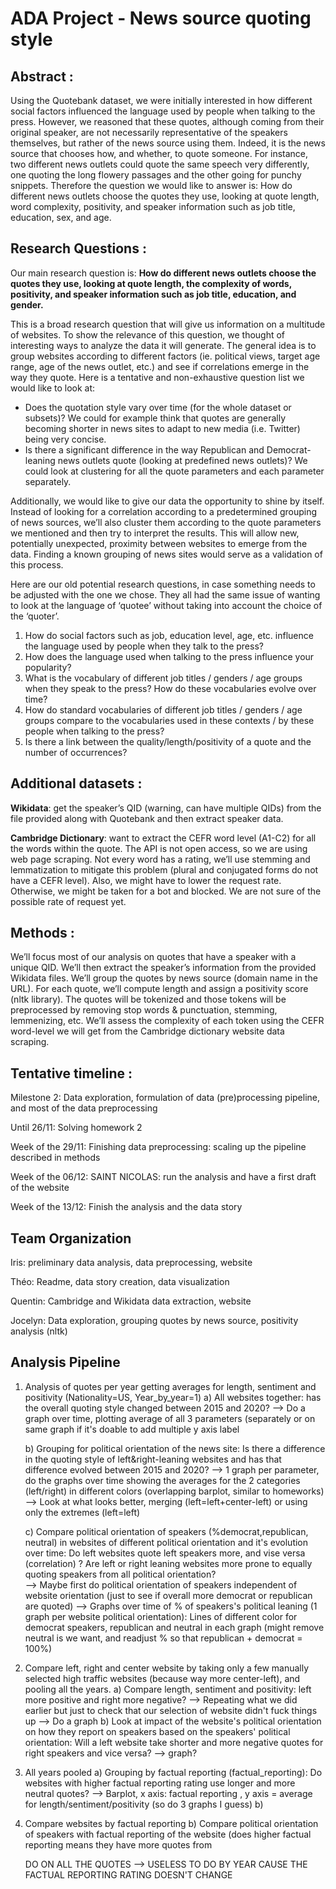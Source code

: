  # ADA Project - News source quoting style

## **Abstract :** 
Using the Quotebank dataset, we were initially interested in how different social factors influenced the language used by people when talking to the press. However, we reasoned that these quotes, although coming from their original speaker, are not necessarily representative of the speakers themselves, but rather of the news source using them. Indeed, it is the news source that chooses how, and whether, to quote someone. For instance, two different news outlets could quote the same speech very differently, one quoting the long flowery passages and the other going for punchy snippets. Therefore the question we would like to answer is: How do different news outlets choose the quotes they use, looking at quote length, word complexity, positivity, and speaker information such as job title, education, sex, and age. 


## **Research Questions :**

Our main research question is:
__How do different news outlets choose the quotes they use, looking at quote length, the complexity of words, positivity, and speaker information such as job title, education, and gender.__

This is a broad research question that will give us information on a multitude of websites. To show the relevance of this question, we thought of interesting ways to analyze the data it will generate. The general idea is to group websites according to different factors (ie. political views, target age range, age of the news outlet, etc.) and see if correlations emerge in the way they quote. Here is a tentative and non-exhaustive question list we would like to look at:

* Does the quotation style vary over time (for the whole dataset or subsets)? We could for example think that quotes are generally becoming shorter in news sites to adapt to new media (i.e. Twitter) being very concise. 
* Is there a significant difference in the way Republican and Democrat-leaning news outlets quote (looking at predefined news outlets)? We could look at clustering for all the quote parameters and each parameter separately.

Additionally, we would like to give our data the opportunity to shine by itself. Instead of looking for a correlation according to a predetermined grouping of news sources, we’ll also cluster them according to the quote parameters we mentioned and then try to interpret the results. This will allow new, potentially unexpected, proximity between websites to emerge from the data. Finding a known grouping of news sites would serve as a validation of this process.


Here are our old potential research questions, in case something needs to be adjusted with the one we chose. They all had the same issue of wanting to look at the language of ‘quotee’ without taking into account the choice of the ‘quoter’.

1. How do social factors such as job, education level, age, etc. influence the language used by people when they talk to the press?
2. How does the language used when talking to the press influence your popularity?
3. What is the vocabulary of different job titles / genders / age groups when they speak to the press? How do these vocabularies evolve over time?
4. How do standard vocabularies of different job titles / genders / age groups compare to the vocabularies used in these contexts / by these people when talking to the press?
5. Is there a link between the quality/length/positivity of a quote and the number of occurrences?



## **Additional datasets :**

**Wikidata**: get the speaker’s QID (warning, can have multiple QIDs) from the file provided along with Quotebank and then extract speaker data. 

**Cambridge Dictionary**: want to extract the CEFR word level (A1-C2) for all the words within the quote. The API is not open access, so we are using web page scraping. Not every word has a rating, we’ll use stemming and lemmatization to mitigate this problem (plural and conjugated forms do not have a CEFR level). Also, we might have to lower the request rate. Otherwise, we might be taken for a bot and blocked. We are not sure of the possible rate of request yet. 

## **Methods :**

We’ll focus most of our analysis on quotes that have a speaker with a unique QID. We’ll then extract the speaker’s information from the provided Wikidata files. We’ll group the quotes by news source (domain name in the URL). For each quote, we’ll compute length and assign a positivity score (nltk library). The quotes will be tokenized and those tokens will be preprocessed by removing stop words & punctuation, stemming, lemmenizing, etc. We’ll assess the complexity of each token using the CEFR word-level we will get from the Cambridge dictionary website data scraping.

## **Tentative timeline :**
Milestone 2: Data exploration, formulation of data (pre)processing pipeline, and most of the data preprocessing

Until 26/11: Solving homework 2

Week of the 29/11: Finishing data preprocessing: scaling up the pipeline described in methods

Week of the 06/12: SAINT NICOLAS: run the analysis and have a first draft of the website

Week of the 13/12: Finish the analysis and the data story


## **Team Organization**

Iris: preliminary data analysis, data preprocessing, website

Théo: Readme, data story creation, data visualization

Quentin: Cambridge and Wikidata data extraction, website

Jocelyn: Data exploration, grouping quotes by news source, positivity analysis (nltk)


 ## **Analysis Pipeline**
 1. Analysis of quotes per year getting averages for length, sentiment and positivity (Nationality=US, Year_by_year=1)
     a) All websites together: has the overall quoting style changed between 2015 and 2020?
         --> Do a graph over time, plotting average of all 3 parameters (separately or on same graph if it's doable to add multiple y axis label
         
     b) Grouping for political orientation of the news site: Is there a difference in the quoting style of left&right-leaning websites and has that difference evolved between 2015 and 2020? 
         --> 1 graph per parameter, do the graphs over time showing the averages for the 2 categories (left/right) in different colors (overlapping barplot, similar to homeworks)
         --> Look at what looks better, merging (left=left+center-left) or using only the extremes (left=left)
         
     c) Compare political orientation of speakers (%democrat,republican, neutral) in websites of different political orientation and it's evolution over time: Do left websites quote left speakers more, and vise versa (correlation) ? Are left or right leaning websites more prone to equally quoting speakers from all political orientation?   
         --> Maybe first do political orientation of speakers independent of website orientation (just to see if overall more democrat or republican are quoted)
         --> Graphs over time of % of speakers's political leaning (1 graph per website political orientation): Lines of different color for democrat speakers, republican and neutral in each graph (might remove neutral is we want, and readjust % so that republican + democrat = 100%)
         
       
         
 2. Compare left, right and center website by taking only a few manually selected high traffic websites (because way more center-left), and pooling all the years. 
     a) Compare length, sentiment and positivity: left more positive and right more negative?
         --> Repeating what we did earlier but just to check that our selection of website didn't fuck things up 
         --> Do a graph
     b) Look at impact of the website's political orientation on how they report on speakers based on the speakers' political orientation: Will a left website take shorter and more negative quotes for right speakers and vice versa?
         --> graph?
         
 3. All years pooled
     a) Grouping by factual reporting (factual_reporting): Do websites with higher factual reporting rating use longer and more neutral quotes?
         --> Barplot, x axis: factual reporting , y axis = average for length/sentiment/positivity (so do 3 graphs I guess)
     b) 
     
 
 
 
            
 4. Compare websites by factual reporting
     b) Compare political orientation of speakers with factual reporting of the website (does higher factual reporting means they have more quotes from
     
     
       DO ON ALL THE QUOTES --> USELESS TO DO BY YEAR CAUSE THE FACTUAL REPORTING RATING DOESN'T CHANGE
     
